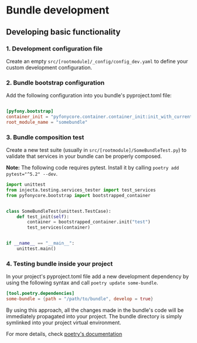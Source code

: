 # Bundle development

## Developing basic functionality

### 1. Development configuration file

Create an empty `src/[rootmodule]/_config/config_dev.yaml` to define your custom development configuration.

### 2. Bundle bootstrap configuration

Add the following configuration into you bundle's pyproject.toml file:

```toml

[pyfony.bootstrap]
container_init = "pyfonycore.container.container_init:init_with_current_bundle"
root_module_name = "somebundle"
```

### 3. Bundle composition test

Create a new test suite (usually in `src/[rootmodule]/SomeBundleTest.py`) to validate that services in your bundle can be properly composed.

**Note:** The following code requires pytest. Install it by calling `poetry add pytest="^5.2" --dev`.

```python
import unittest
from injecta.testing.services_tester import test_services
from pyfonycore.bootstrap import bootstrapped_container


class SomeBundleTest(unittest.TestCase):
    def test_init(self):
        container = bootstrapped_container.init("test")
        test_services(container)


if __name__ == "__main__":
    unittest.main()
```

### 4. Testing bundle inside your project

In your project's pyproject.toml file add a new development dependency by using the following syntax and call `poetry update some-bundle`.

```toml
[tool.poetry.dependencies]
some-bundle = {path = "/path/to/bundle", develop = true}
```

By using this approach, all the changes made in the bundle's code will be immediately propagated into your project. The bundle directory is simply symlinked into your project virtual environment.

For more details, check [poetry's documentation](https://python-poetry.org/docs/dependency-specification/#path-dependencies)
